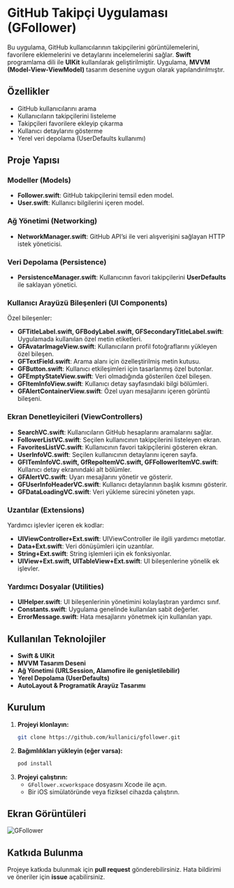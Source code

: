 # GitHub Takipçi Uygulaması (GFollower)

Bu uygulama, GitHub kullanıcılarının takipçilerini görüntülemelerini, favorilere eklemelerini ve detaylarını incelemelerini sağlar. **Swift** programlama dili ile **UIKit** kullanılarak geliştirilmiştir. Uygulama, **MVVM (Model-View-ViewModel)** tasarım desenine uygun olarak yapılandırılmıştır.

## Özellikler

- GitHub kullanıcılarını arama
- Kullanıcıların takipçilerini listeleme
- Takipçileri favorilere ekleyip çıkarma
- Kullanıcı detaylarını gösterme
- Yerel veri depolama (UserDefaults kullanımı)

## Proje Yapısı

### **Modeller (Models)**
- **Follower.swift**: GitHub takipçilerini temsil eden model.
- **User.swift**: Kullanıcı bilgilerini içeren model.

### **Ağ Yönetimi (Networking)**
- **NetworkManager.swift**: GitHub API’si ile veri alışverişini sağlayan HTTP istek yöneticisi.

### **Veri Depolama (Persistence)**
- **PersistenceManager.swift**: Kullanıcının favori takipçilerini **UserDefaults** ile saklayan yönetici.

### **Kullanıcı Arayüzü Bileşenleri (UI Components)**
Özel bileşenler:
- **GFTitleLabel.swift, GFBodyLabel.swift, GFSecondaryTitleLabel.swift**: Uygulamada kullanılan özel metin etiketleri.
- **GFAvatarImageView.swift**: Kullanıcıların profil fotoğraflarını yükleyen özel bileşen.
- **GFTextField.swift**: Arama alanı için özelleştirilmiş metin kutusu.
- **GFButton.swift**: Kullanıcı etkileşimleri için tasarlanmış özel butonlar.
- **GFEmptyStateView.swift**: Veri olmadığında gösterilen özel bileşen.
- **GFItemInfoView.swift**: Kullanıcı detay sayfasındaki bilgi bölümleri.
- **GFAlertContainerView.swift**: Özel uyarı mesajlarını içeren görüntü bileşeni.

### **Ekran Denetleyicileri (ViewControllers)**
- **SearchVC.swift**: Kullanıcıların GitHub hesaplarını aramalarını sağlar.
- **FollowerListVC.swift**: Seçilen kullanıcının takipçilerini listeleyen ekran.
- **FavoritesListVC.swift**: Kullanıcının favori takipçilerini gösteren ekran.
- **UserInfoVC.swift**: Seçilen kullanıcının detaylarını içeren sayfa.
- **GFITemInfoVC.swift, GfRepoItemVC.swift, GFFollowerItemVC.swift**: Kullanıcı detay ekranındaki alt bölümler.
- **GFAlertVC.swift**: Uyarı mesajlarını yönetir ve gösterir.
- **GFUserInfoHeaderVC.swift**: Kullanıcı detaylarının başlık kısmını gösterir.
- **GFDataLoadingVC.swift**: Veri yükleme sürecini yöneten yapı.

### **Uzantılar (Extensions)**
Yardımcı işlevler içeren ek kodlar:
- **UIViewController+Ext.swift**: UIViewController ile ilgili yardımcı metotlar.
- **Data+Ext.swift**: Veri dönüşümleri için uzantılar.
- **String+Ext.swift**: String işlemleri için ek fonksiyonlar.
- **UIView+Ext.swift, UITableView+Ext.swift**: UI bileşenlerine yönelik ek işlevler.

### **Yardımcı Dosyalar (Utilities)**
- **UIHelper.swift**: UI bileşenlerinin yönetimini kolaylaştıran yardımcı sınıf.
- **Constants.swift**: Uygulama genelinde kullanılan sabit değerler.
- **ErrorMessage.swift**: Hata mesajlarını yönetmek için kullanılan yapı.

## Kullanılan Teknolojiler

- **Swift & UIKit**
- **MVVM Tasarım Deseni**
- **Ağ Yönetimi (URLSession, Alamofire ile genişletilebilir)**
- **Yerel Depolama (UserDefaults)**
- **AutoLayout & Programatik Arayüz Tasarımı**

## Kurulum

1. **Projeyi klonlayın:**
   ```sh
   git clone https://github.com/kullanici/gfollower.git
   ```
2. **Bağımlılıkları yükleyin (eğer varsa):**
   ```sh
   pod install
   ```
3. **Projeyi çalıştırın:**
   - `GFollower.xcworkspace` dosyasını Xcode ile açın.
   - Bir iOS simülatöründe veya fiziksel cihazda çalıştırın.

## Ekran Görüntüleri
![GFollower](https://github.com/user-attachments/assets/ee2e9faf-b114-47fe-a2c1-3c358bf580b1)


## Katkıda Bulunma
Projeye katkıda bulunmak için **pull request** gönderebilirsiniz. Hata bildirimi ve öneriler için **issue** açabilirsiniz.

